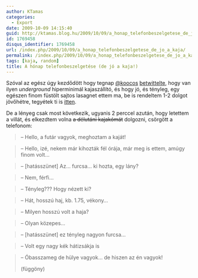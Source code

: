 ```yaml
---
author: KTamas
categories:
  - Export
date: 2009-10-09 14:15:40
guid: http://ktamas.blog.hu/2009/10/09/a_honap_telefonbeszelgetese_de_jo_a_kaja
id: 1769458
disqus_identifier: 1769458
url: /index.php/2009/10/09/a_honap_telefonbeszelgetese_de_jo_a_kaja/
permalink: /index.php/2009/10/09/a_honap_telefonbeszelgetese_de_jo_a_kaja/
tags: [kaja, random]
title: A hónap telefonbeszelgetése (de jó a kaja!)
---
```


Szóval az egész úgy kezdődött hogy tegnap <a href="http://twitter.com/koocos" target="_blank">@koocos</a> <a href="http://twitter.com/koocos/status/4705669632" target="_blank">betwittelte</a>, hogy van ilyen _underground_ hiperminimál kajaszállító, és hogy jó, és tényleg, egy egészen finom füstölt sajtos lasagnet ettem ma, be is rendeltem 1-2 dolgot jövőhétre, tegyétek ti is [itten](http://ketkeretkem.sod.hu/). 

De a lényeg csak most következik, ugyanis 2 perccel azután, hogy letettem a villát, és elkezdtem volna <span style="text-decoration: line-through;">a délutáni kajakómát</span> dolgozni, csörgött a telefonom:

> &#8211; Hello, a futár vagyok, meghoztam a kaját!
  
> &#8211; Hello, izé, nekem már kihozták fél órája, már meg is ettem, amúgy finom volt&#8230;
  
> &#8211; [hatásszünet] Az&#8230; furcsa&#8230; ki hozta, egy lány?
  
> &#8211; Nem, férfi&#8230;
  
> &#8211; Tényleg??? Hogy nézett ki?
  
> &#8211; Hát, hosszú haj, kb. 1.75, vékony&#8230;
  
> &#8211; Milyen hosszú volt a haja?
  
> &#8211; Olyan közepes&#8230;
  
> &#8211; [hatásszünet] ez tényleg nagyon furcsa&#8230;
  
> &#8211; Volt egy nagy kék hátizsákja is
  
> &#8211; Óbasszameg de hülye vagyok&#8230; de hiszen az én vagyok! 
> 
> (függöny)

